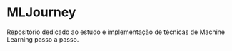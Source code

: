 # MLJourney
Repositório dedicado ao estudo e implementação de técnicas de Machine Learning passo a passo.

